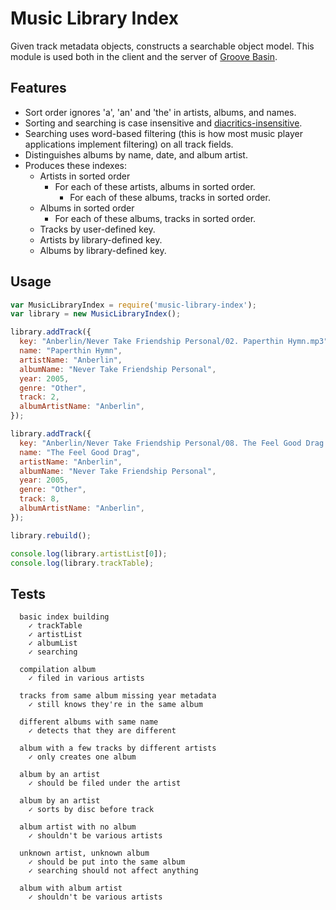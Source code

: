 # Music Library Index

Given track metadata objects, constructs a searchable object model.
This module is used both in the client and the server of
[Groove Basin](https://github.com/superjoe30/groovebasin).

## Features

 * Sort order ignores 'a', 'an' and 'the' in artists, albums, and names.
 * Sorting and searching is case insensitive and
   [diacritics-insensitive](https://github.com/superjoe30/diacritics).
 * Searching uses word-based filtering (this is how most music player
   applications implement filtering) on all track fields.
 * Distinguishes albums by name, date, and album artist.
 * Produces these indexes:
   * Artists in sorted order
     - For each of these artists, albums in sorted order.
       - For each of these albums, tracks in sorted order.
   * Albums in sorted order
     - For each of these albums, tracks in sorted order.
   * Tracks by user-defined key.
   * Artists by library-defined key.
   * Albums by library-defined key.

## Usage

```js
var MusicLibraryIndex = require('music-library-index');
var library = new MusicLibraryIndex();

library.addTrack({
  key: "Anberlin/Never Take Friendship Personal/02. Paperthin Hymn.mp3",
  name: "Paperthin Hymn",
  artistName: "Anberlin",
  albumName: "Never Take Friendship Personal",
  year: 2005,
  genre: "Other",
  track: 2,
  albumArtistName: "Anberlin",
});

library.addTrack({
  key: "Anberlin/Never Take Friendship Personal/08. The Feel Good Drag.mp3",
  name: "The Feel Good Drag",
  artistName: "Anberlin",
  albumName: "Never Take Friendship Personal",
  year: 2005,
  genre: "Other",
  track: 8,
  albumArtistName: "Anberlin",
});

library.rebuild();

console.log(library.artistList[0]);
console.log(library.trackTable);
```

## Tests

```
  basic index building
    ✓ trackTable 
    ✓ artistList 
    ✓ albumList 
    ✓ searching 

  compilation album
    ✓ filed in various artists 

  tracks from same album missing year metadata
    ✓ still knows they're in the same album 

  different albums with same name
    ✓ detects that they are different 

  album with a few tracks by different artists
    ✓ only creates one album 

  album by an artist
    ✓ should be filed under the artist 

  album by an artist
    ✓ sorts by disc before track 

  album artist with no album
    ✓ shouldn't be various artists 

  unknown artist, unknown album
    ✓ should be put into the same album 
    ✓ searching should not affect anything 

  album with album artist
    ✓ shouldn't be various artists 
```
